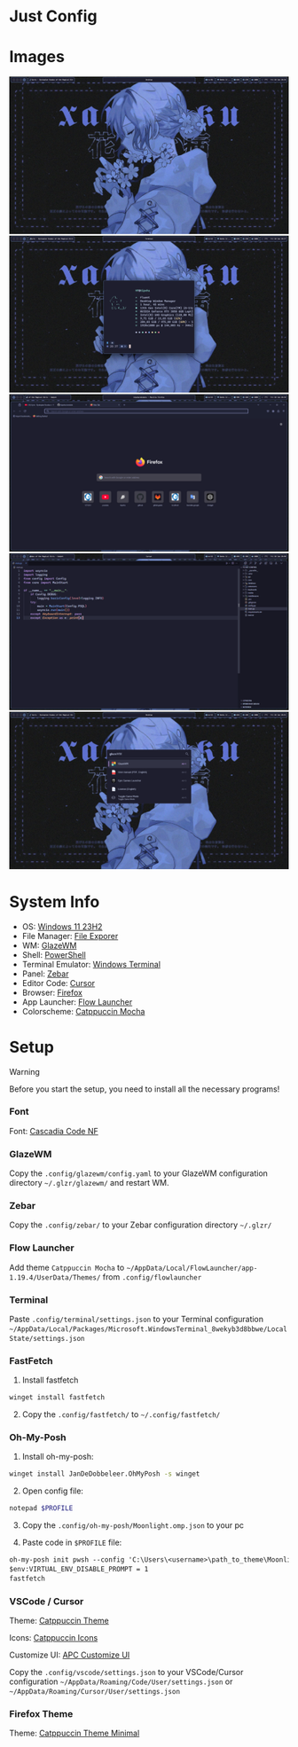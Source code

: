 # Just Config

# Images
![Desktop](./media/desktop.png)
![Terminal](./media/terminal.png)
![Firefox](./media/firefox.png)
![Cursor](./media/cursor.png)
![FlowLauncher](./media/flowlauncher.png)

# System Info

- OS: [Windows 11 23H2](https://www.microsoft.com/en-in/windows/windows-11)
- File Manager: [File Exporer](https://www.microsoft.com/en-us/windows/tips/file-explorer)
- WM: [GlazeWM](https://github.com/glzr-io/glazewm)
- Shell: [PowerShell](https://learn.microsoft.com/en-us/powershell/)
- Terminal Emulator: [Windows Terminal](https://github.com/microsoft/terminal)
- Panel: [Zebar](https://github.com/glzr-io/zebar)
- Editor Code: [Cursor](https://www.cursor.com/)
- Browser: [Firefox](https://www.mozilla.org/en-US/firefox/)
- App Launcher: [Flow Launcher](https://www.flowlauncher.com/)
- Colorscheme: [Catppuccin Mocha](https://catppuccin.com/)

# Setup

> [!WARNING]  
> Before you start the setup, you need to install all the necessary programs!

### Font

Font: [Cascadia Code NF](https://github.com/microsoft/cascadia-code/releases)

### GlazeWM

Copy the `.config/glazewm/config.yaml` to your GlazeWM configuration directory `~/.glzr/glazewm/` and restart WM.

### Zebar

Copy the `.config/zebar/` to your Zebar configuration directory `~/.glzr/`

### Flow Launcher

Add theme `Catppuccin Mocha` to `~/AppData/Local/FlowLauncher/app-1.19.4/UserData/Themes/` from `.config/flowlauncher`

### Terminal

Paste `.config/terminal/settings.json` to your Terminal configuration `~/AppData/Local/Packages/Microsoft.WindowsTerminal_8wekyb3d8bbwe/LocalState/settings.json`

### FastFetch

1. Install fastfetch
```bash
winget install fastfetch
```

2. Copy the `.config/fastfetch/` to `~/.config/fastfetch/`

### Oh-My-Posh

1. Install oh-my-posh:
```bash
winget install JanDeDobbeleer.OhMyPosh -s winget
```
2. Open config file:
```bash
notepad $PROFILE
```

3. Copy the `.config/oh-my-posh/Moonlight.omp.json` to your pc

4. Paste code in `$PROFILE` file:
```txt
oh-my-posh init pwsh --config 'C:\Users\<username>\path_to_theme\Moonlight.omp.json' | Invoke-Expression
$env:VIRTUAL_ENV_DISABLE_PROMPT = 1
fastfetch
```

### VSCode / Cursor

Theme: [Catppuccin Theme](https://marketplace.visualstudio.com/items?itemName=Catppuccin.catppuccin-vsc)

Icons: [Catppuccin Icons](https://marketplace.visualstudio.com/items?itemName=thang-nm.catppuccin-perfect-icons)

Customize UI: [APC Customize UI](https://marketplace.visualstudio.com/items?itemName=drcika.apc-extension)

Copy the `.config/vscode/settings.json` to your VSCode/Cursor configuration `~/AppData/Roaming/Code/User/settings.json` or `~/AppData/Roaming/Cursor/User/settings.json`


### Firefox Theme

Theme: [Catppuccin Theme Minimal](https://addons.mozilla.org/en-US/firefox/addon/catppuccin-minimal/)